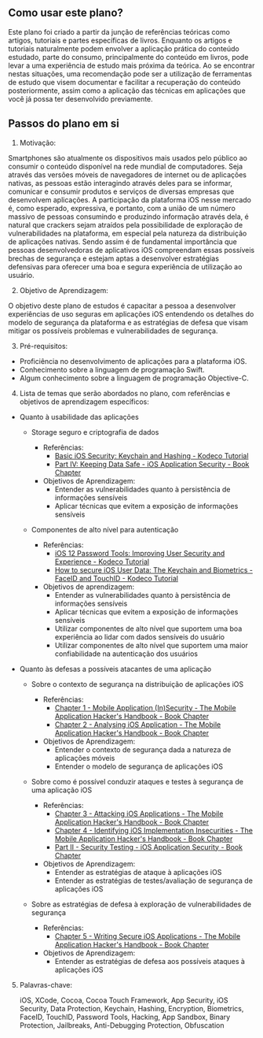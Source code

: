 ## Como usar este plano?

Este plano foi criado a partir da junção de referências teóricas como artigos, tutoriais e partes específicas de livros. Enquanto os artigos e tutoriais naturalmente podem envolver a aplicação prática do conteúdo estudado, parte do consumo, principalmente do conteúdo em livros, pode levar a uma experiência de estudo mais próxima da teórica. Ao se encontrar nestas situações, uma recomendação pode ser a utilização de ferramentas de estudo que visem documentar e facilitar a recuperação do conteúdo posteriormente, assim como a aplicação das técnicas em aplicações que você já possa ter desenvolvido previamente.

## Passos do plano em si

1. Motivação:

Smartphones são atualmente os dispositivos mais usados pelo público ao consumir o conteúdo disponível na rede mundial de computadores. Seja através das versões móveis de navegadores de internet ou de aplicações nativas, as pessoas estão interagindo através deles para se informar, comunicar e consumir produtos e serviços de diversas empresas que desenvolvem aplicações. A participação da plataforma iOS nesse mercado é, como esperado, expressiva, e portanto, com a união de um número massivo de pessoas consumindo e produzindo informação através dela, é natural que crackers sejam atraídos pela possibilidade de exploração de vulnerabilidades na plataforma, em especial pela natureza da distribuição de aplicações nativas. Sendo assim é de fundamental importância que pessoas desenvolvedoras de aplicativos iOS compreendam essas possíveis brechas de segurança e estejam aptas a desenvolver estratégias defensivas para oferecer uma boa e segura experiência de utilização ao usuário.

2. Objetivo de Aprendizagem:

O objetivo deste plano de estudos é capacitar a pessoa a desenvolver experiências de uso seguras em aplicações iOS entendendo os detalhes do modelo de segurança da plataforma e as estratégias de defesa que visam mitigar os possíveis problemas e vulnerabilidades de segurança.

3. Pré-requisitos:

* Proficiência no desenvolvimento de aplicações para a plataforma iOS.
* Conhecimento sobre a linguagem de programação Swift.
* Algum conhecimento sobre a linguagem de programação Objective-C.

4.  Lista de temas que serão abordados no plano, com referências e objetivos de aprendizagem específicos:

* Quanto à usabilidade das aplicações
    * Storage seguro e criptografia de dados
        * Referências:
            * [Basic iOS Security: Keychain and Hashing - Kodeco Tutorial](https://www.kodeco.com/129-basic-ios-security-keychain-and-hashing)
            * [Part IV: Keeping Data Safe - iOS Application Security - Book Chapter](https://learning.oreilly.com/library/view/ios-application-security/9781457198830/part04.html)
        * Objetivos de Aprendizagem:
            * Entender as vulnerabilidades quanto à persistência de informações sensíveis
            * Aplicar técnicas que evitem a exposição de informações sensíveis

    * Componentes de alto nível para autenticação
        * Referências:
            * [iOS 12 Password Tools: Improving User Security and Experience - Kodeco Tutorial](https://www.kodeco.com/7162-ios-12-password-tools-improving-user-security-and-experience)
            * [How to secure iOS User Data: The Keychain and Biometrics - FaceID and TouchID - Kodeco Tutorial](https://www.kodeco.com/236-how-to-secure-ios-user-data-the-keychain-and-biometrics-face-id-or-touch-id)
        * Objetivos de aprendizagem:
            * Entender as vulnerabilidades quanto à persistência de informações sensíveis
            * Aplicar técnicas que evitem a exposição de informações sensíveis
            * Utilizar componentes de alto nível que suportem uma boa experiência ao lidar com dados sensíveis do usuário
            * Utilizar componentes de alto nível que suportem uma maior confiabilidade na autenticação dos usuários

* Quanto às defesas a possíveis atacantes de uma aplicação
    * Sobre o contexto de segurança na distribuição de aplicações iOS
        * Referências:
            * [Chapter 1 - Mobile Application (In)Security - The Mobile Application Hacker's Handbook - Book Chapter](https://learning.oreilly.com/library/view/the-mobile-application/9781118958513/c01.xhtml)
            * [Chapter 2 - Analysing iOS Application - The Mobile Application Hacker's Handbook - Book Chapter](https://learning.oreilly.com/library/view/the-mobile-application/9781118958513/c02.xhtml)
        * Objetivos de Aprendizagem:
            * Entender o contexto de segurança dada a natureza de aplicações móveis
            * Entender o modelo de segurança de aplicações iOS

    * Sobre como é possível conduzir ataques e testes à segurança de uma aplicação iOS
        * Referências:
            * [Chapter 3 - Attacking iOS Applications - The Mobile Application Hacker's Handbook - Book Chapter](https://learning.oreilly.com/library/view/the-mobile-application/9781118958513/c03.xhtml)
            * [Chapter 4 - Identifying iOS Implementation Insecurities -  The Mobile Application Hacker's Handbook - Book Chapter](https://learning.oreilly.com/library/view/the-mobile-application/9781118958513/c04.xhtml)
            * [Part II - Security Testing - iOS Application Security - Book Chapter](https://learning.oreilly.com/library/view/ios-application-security/9781457198830/part02.html)
        * Objetivos de Aprendizagem:
            * Entender as estratégias de ataque à aplicações iOS
            * Entender as estratégias de testes/avaliação de segurança de aplicações iOS

    * Sobre as estratégias de defesa à exploração de vulnerabilidades de segurança
        * Referências:
            * [Chapter 5 - Writing Secure iOS Applications - The Mobile Application Hacker's Handbook - Book Chapter](https://learning.oreilly.com/library/view/the-mobile-application/9781118958513/c05.xhtml)
        * Objetivos de Aprendizagem:
            * Entender as estratégias de defesa aos possíveis ataques à aplicações iOS

5. Palavras-chave:
    
    iOS, XCode, Cocoa, Cocoa Touch Framework, App Security, iOS Security, Data Protection, Keychain, Hashing, Encryption, Biometrics, FaceID, TouchID, Password Tools, Hacking, App Sandbox, Binary Protection, Jailbreaks, Anti-Debugging Protection, Obfuscation 
